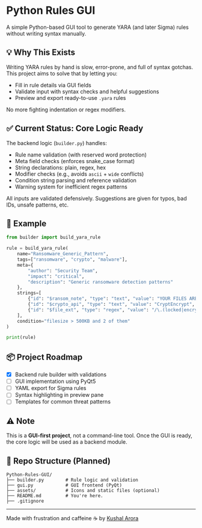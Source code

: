 # Python Rules GUI

A simple Python-based GUI tool to generate YARA (and later Sigma) rules without writing syntax manually.

## 💡 Why This Exists

Writing YARA rules by hand is slow, error-prone, and full of syntax gotchas. This project aims to solve that by letting you:

- Fill in rule details via GUI fields
- Validate input with syntax checks and helpful suggestions
- Preview and export ready-to-use `.yara` rules

No more fighting indentation or regex modifiers.

## ✅ Current Status: Core Logic Ready

The backend logic (`builder.py`) handles:
- Rule name validation (with reserved word protection)
- Meta field checks (enforces snake_case format)
- String declarations: plain, regex, hex
- Modifier checks (e.g., avoids `ascii` + `wide` conflicts)
- Condition string parsing and reference validation
- Warning system for inefficient regex patterns

All inputs are validated defensively. Suggestions are given for typos, bad IDs, unsafe patterns, etc.

## 🧪 Example

```python
from builder import build_yara_rule

rule = build_yara_rule(
    name="Ransomware_Generic_Pattern",
    tags=["ransomware", "crypto", "malware"],
    meta={
        "author": "Security Team",
        "impact": "critical",
        "description": "Generic ransomware detection patterns"
    },
    strings=[
        {"id": "$ransom_note", "type": "text", "value": "YOUR FILES ARE ENCRYPTED"},
        {"id": "$crypto_api", "type": "text", "value": "CryptEncrypt", "modifiers": "ascii"},
        {"id": "$file_ext", "type": "regex", "value": "/\.(locked|encrypted|crypto)$/"}
    ],
    condition="filesize > 500KB and 2 of them"
)

print(rule)
```

## 📦 Project Roadmap

- [x] Backend rule builder with validations
- [ ] GUI implementation using PyQt5
- [ ] YAML export for Sigma rules
- [ ] Syntax highlighting in preview pane
- [ ] Templates for common threat patterns

## ⚠️ Note

This is a **GUI-first project**, not a command-line tool. Once the GUI is ready, the core logic will be used as a backend module.

## 📁 Repo Structure (Planned)

```
Python-Rules-GUI/
├── builder.py        # Rule logic and validation
├── gui.py            # GUI frontend (PyQt)
├── assets/           # Icons and static files (optional)
├── README.md         # You're here.
├── .gitignore
```

---

Made with frustration and caffeine ☕ by [Kushal Arora](https://github.com/Kushal-39)
